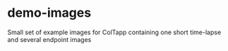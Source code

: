 # demo-images
Small set of example images for ColTapp containing one short time-lapse and several endpoint images
